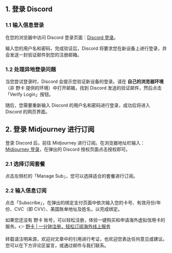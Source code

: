 ## 1. 登录 Discord

### 1.1 输入信息登录

在您的浏览器中访问 Discord 登录页面：[Discord 登录](https://discord.com/login)。

输入您的用户名和密码，完成验证后，Discord 将要求您在新设备上进行登录，并会发送一封验证邮件到您的注册邮箱。

### 1.2 处理异地登录问题

当您尝试登录时，Discord 会提示您验证新设备的登录。请在 **自己的浏览器环境**（非 野卡 提供的环境）中打开邮箱，找到 Discord 发送的验证邮件，然后点击「Verify Login」按钮。

随后，您需要重新输入 Discord 的用户名和密码进行登录，成功后将进入 Discord 的网页界面。

## 2. 登录 Midjourney 进行订阅

登录 Discord 后，前往 Midjourney 进行订阅。在浏览器地址栏输入：[Midjourney 登录](https://www.midjourney.com/login/)，在弹出的 Discord 授权页面点击授权即可。

### 2.1 选择订阅套餐

点击左侧栏的「Manage Sub」，您可以选择适合的套餐进行订阅。

### 2.2 输入信息订阅

点击「Subscribe」，在弹出的绑定支付页面中依次输入您的卡号、有效月份/年份、CVC（即 CVV）、美国账单地址及姓名，以完成绑定。

如果您还没有 野卡 账号，可以轻松注册，体验一键购买和申请海外虚拟信用卡的服务。👉 [野卡 | 一分钟注册，轻松订阅海外线上服务](https://bit.ly/bewildcard)

转载请注明来源，欢迎对文章中的引用进行考证，也欢迎您表达任何意见或建议。您可以在下方评论区留言，或通过邮件与我们联系。